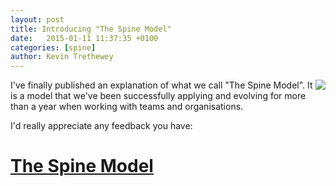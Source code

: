 ```yaml
---
layout: post
title: Introducing "The Spine Model"
date:   2015-01-11 11:37:35 +0100
categories: [spine]
author: Kevin Trethewey
---
```


<img style="float:right" src="../../assets/img/blogs/spine-model.jpg" />

I've finally published an explanation of what we call "The Spine Model". It is a model that we've been successfully applying and evolving for more than a year when working with teams and organisations.

I'd really appreciate any feedback you have:


# [The Spine Model](http://spine.wiki "Spine")